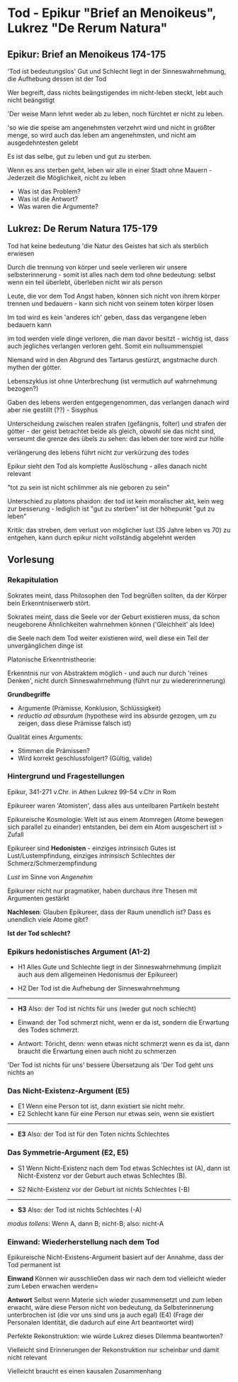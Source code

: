 # Tod - Epikur "Brief an Menoikeus", Lukrez "De Rerum Natura"



## Epikur: Brief an Menoikeus 174-175

'Tod ist bedeutungslos'
Gut und Schlecht liegt in der Sinneswahrnehmung, die Aufhebung dessen ist der Tod

Wer begreift, dass nichts beängstigendes im nicht-leben steckt, lebt auch nicht beängstigt

'Der weise Mann lehnt weder ab zu leben, noch fürchtet er nicht zu leben.

'so wie die speise am angenehmsten verzehrt wird und nicht in größter menge, so wird auch das leben am angenehmsten, und nicht am ausgedehntesten gelebt

Es ist das selbe, gut zu leben und gut zu sterben.

Wenn es ans sterben geht, leben wir alle in einer Stadt ohne Mauern -  Jederzeit die Möglichkeit, nicht zu leben

 * Was ist das Problem?
 * Was ist die Antwort?
 * Was waren die Argumente?

## Lukrez: De Rerum Natura 175-179

Tod hat keine bedeutung
'die Natur des Geistes hat sich als sterblich erwiesen

Durch die trennung von körper und seele verlieren wir unsere selbsterinnerung - somit ist alles nach dem tod ohne bedeutung: selbst wenn ein teil überlebt, überleben nicht wir als person

Leute, die vor dem Tod Angst haben, können sich nicht von ihrem körper trennen und bedauern - kann sich nicht von seinem toten körper lösen

Im tod wird es kein 'anderes ich' geben, dass das vergangene leben bedauern kann

im tod werden viele dinge verloren, die man davor besitzt - wichtig ist, dass auch jegliches verlangen verloren geht. Somit ein nullsummenspiel

Niemand wird in den Abgrund des Tartarus gestürzt, angstmache durch mythen der götter. 

Lebenszyklus ist ohne Unterbrechung (ist vermutlich auf wahrnehmung bezogen?)

Gaben des lebens werden entgegengenommen, das verlangen danach wird aber nie gestillt (??) - Sisyphus

Unterscheidung zwischen realen strafen (gefängnis, folter) und strafen der götter - der geist betrachtet beide als gleich, obwohl sie das nicht sind, verseumt die grenze des übels zu sehen: das leben der tore wird zur hölle

verlängerung des lebens führt nicht zur verkürzung des todes

Epikur sieht den Tod als komplette Auslöschung - alles danach nicht relevant

"tot zu sein ist nicht schlimmer als nie geboren zu sein"

Unterschied zu platons phaidon: der tod ist kein moralischer akt, kein weg zur besserung - lediglich ist "gut zu sterben" ist der höhepunkt "gut zu leben"

Kritik: das streben, dem verlust von möglicher lust (35 Jahre leben vs 70) zu entgehen, kann durch epikur nicht vollständig abgelehnt werden


## Vorlesung 

### Rekapitulation

Sokrates meint, dass Philosophen den Tod begrüßen sollten, da der Körper bein Erkenntniserwerb stört.

Sokrates meint, dass die Seele vor der Geburt existieren muss, da schon neugeborene Ähnlichkeiten wahrnehmen können ('Gleichheit' als Idee)

die Seele nach dem Tod weiter existieren wird, weil diese ein Teil der unvergänglichen dinge ist

Platonische Erkenntnistheorie:

Erkenntnis nur von Abstraktem möglich - und auch nur durch 'reines Denken', nicht durch Sinneswahrnehmung (führt nur zu wiedererinnerung)

**Grundbegriffe**

* Argumente (Prämisse, Konklusion, Schlüssigkeit)
* *reductio ad absurdum* (hypothese wird ins absurde gezogen, um zu zeigen, dass diese Prämisse falsch ist)

Qualität eines Arguments:

* Stimmen die Prämissen?
* Wird korrekt geschlussfolgert? (Gültig, valide)


### Hintergrund und Fragestellungen

Epikur, 341-271 v.Chr. in Athen
Lukrez 99-54 v.Chr in Rom

Epikureer waren 'Atomisten', dass alles aus unteilbaren Partikeln besteht

Epikureische Kosmologie: Welt ist aus einem Atomregen (Atome bewegen sich parallel zu einander) entstanden, bei dem ein Atom ausgeschert ist > Zufall

Epikureer sind **Hedonisten** - einziges *intrinsisch* Gutes ist Lust/Lustempfindung, einziges *intrinsisch* Schlechtes der Schmerz/Schmerzempfindung

*Lust* im Sinne von *Angenehm* 

Epikureer nicht nur pragmatiker, haben durchaus ihre Thesen mit Argumenten gestärkt

**Nachlesen**: Glauben Epikureer, dass der Raum unendlich ist? Dass es unendlich viele Atome gibt?

**Ist der Tod schlecht?**

### Epikurs hedonistisches Argument (A1-2)

* H1 Alles Gute und Schlechte liegt in der Sinneswahrnehmung (implizit auch aus dem allgemeinen Hedonismus der Epikureer)

* H2 Der Tod ist die Aufhebung der Sinneswahrnehmung

---

* **H3** Also: der Tod ist nichts für uns (weder gut noch schlecht)

* Einwand: der Tod schmerzt nicht, wenn er da ist, sondern die Erwartung des Todes schmerzt.

* Antwort: Töricht, denn: wenn etwas nicht schmerzt wenn es da ist, dann braucht die Erwartung einen auch nicht zu schmerzen

'Der Tod ist nichts für uns' bessere Übersetzung als 'Der Tod geht uns nichts an

### Das Nicht-Existenz-Argument (E5)

* E1 Wenn eine Person tot ist, dann existiert sie nicht mehr.
* E2 Schlecht kann für eine Person nur etwas sein, wenn sie existiert
---
* **E3** Also: der Tod ist für den Toten nichts Schlechtes

### Das Symmetrie-Argument (E2, E5)

* S1 Wenn Nicht-Existenz nach dem Tod etwas Schlechtes ist (A), dann ist Nicht-Existenz vor der Geburt auch etwas Schlechtes (B).

* S2 Nicht-Existenz vor der Geburt ist nichts Schlechtes (-B)
---
* **S3** Also: der Tod ist nichts Schlechtes (-A)

*modus tollens*: Wenn A, dann B; nicht-B; also: nicht-A

### Einwand: Wiederherstellung nach dem Tod

Epikureische Nicht-Existens-Argument basiert auf der Annahme, dass der Tod permanent ist

**Einwand** Können wir ausschlie0en dass wir nach dem tod vielleicht wieder zum Leben erwachen werden=

**Antwort** Selbst wenn Materie sich wieder zusammensetzt und zum leben erwacht, wäre diese Person nicht von bedeutung, da Selbsterinnerung unterbrochen ist (die vor uns sind uns ja auch egal) (E4) (Frage der Personalen Identität, die dadurch auf eine Art beantwortet wird)

Perfekte Rekonstruktion: wie würde Lukrez dieses Dilemma beantworten?

Vielleicht sind Erinnerungen der Rekonstruktion nur scheinbar und damit nicht relevant

Vielleicht braucht es einen kausalen Zusammenhang 